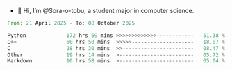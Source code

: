 - 👋 Hi, I’m @Sora-o-tobu, a student major in computer science.

<!--START_SECTION:waka-->

```rust
From: 21 April 2025 - To: 08 October 2025

Python             172 hrs 59 mins >>>>>>>>>>>>>------------   51.38 %
C++                60 hrs 50 mins  >>>>>--------------------   18.07 %
C                  28 hrs 30 mins  >>-----------------------   08.47 %
Other              19 hrs 14 mins  >------------------------   05.72 %
Markdown           16 hrs 58 mins  >------------------------   05.04 %
```

<!--END_SECTION:waka-->

<!---
<img align='center' src='https://raw.githubusercontent.com/Sora-o-tobu/Sora-o-tobu/main/OneLastSora.png' width='410px'>
--->
<!---
Sora-o-tobu/Sora-o-tobu is a ✨ special ✨ repository because its `README.md` (this file) appears on your GitHub profile.
You can click the Preview link to take a look at your changes.
--->
